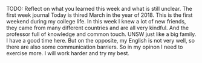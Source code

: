 TODO: Reflect on what you learned this week and what is still unclear.
The first week journal
Today is thired March in the year of 2018. This is the first weekend during my college life. In this week I knew a lot of new friends, they came from many different countries and are all very kindful. And the professor full of knowledge and common touch. UNSW just like a big family. I have a good time here. But on the opposite, my English is not very well, so there are also some communication barriers. So in my opinon I need to exercise more. I will work harder and try my best. 